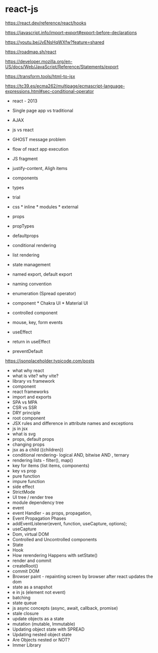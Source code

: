 # react-js

https://react.dev/reference/react/hooks

https://javascript.info/import-export#export-before-declarations

https://youtu.be/JvENsHqWXfw?feature=shared

https://roadmap.sh/react

https://developer.mozilla.org/en-US/docs/Web/JavaScript/Reference/Statements/export

https://transform.tools/html-to-jsx

https://tc39.es/ecma262/multipage/ecmascript-language-expressions.html#sec-conditional-operator

* react - 2013
* Single page app vs traditional
* AJAX
* js vs react
* GHOST message problem
* flow of react app execution
* JS fragment


* justify-content, Aligh items

* components
* types
* trial
* css
        * inline
        * modules
        * external

* props
* propTypes
* defaultprops
* conditional rendering
* list rendering
* state management
* named export, default export
* naming convention
* enumeration (Spread operator)




* component
        * Chakra UI
        * Material UI

* controlled component
* mouse, key, form events
* useEffect
* return in useEffect
* preventDefault



https://jsonplaceholder.typicode.com/posts




* what why react
* what is vite? why vite?
* library vs framework
* component
* react frameworks
* import and exports
* SPA vs MPA
* CSR vs SSR
* DRY principle
* root component
* JSX rules and difference in attribute names and exceptions
* js in jsx
* what is svg
* props, default props
* changing props
* jsx as a child ({children})
* conditional rendering- logical AND, bitwise AND , ternary
* rendering lists - filter(), map()
* key for items (list items, components)
* key vs prop
* pure function
* impure function
* side effect
* StrictMode
* UI tree / render tree
* module dependency tree
* event
* event Handler - as props, propagation, 
* Event Propagation Phases
* addEventListener(event, function, useCapture, options);
* useCapture
* Dom, virtual DOM
* Controlled and Uncontrolled components
* State
* Hook
* How rerendering Happens with setState()
* render and commit
* createRoot()
* commit DOM
* Browser paint - repainting screen by browser after react updates the dom
* state as a snapshot
* e in js (element not event)
* batching
* state queue
* js async concepts (async, await, callback, promise)
* stale closure
* update objects as a state
* mutation (mutable, Immutable)
* Updating object state with SPREAD
* Updating nested object state
* Are Objects nested or NOT?
* Immer Library









        





